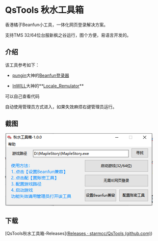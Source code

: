 # QsTools 秋水工具箱

香港橘子Beanfun小工具，一体化网页登录解决方案。

支持TMS 32/64位台服新枫之谷运行，图个方便，易语言开发的。

## 介绍



该工具参考如下：

- [pungin](https://github.com/pungin)大神的[Beanfun登录器](TwMS-Helper
)

- [InWILL](https://github.com/InWILL)大神的**[Locale_Remulator](https://github.com/InWILL/Locale_Remulator)**

可以自己查看代码

自动使用管理员方式进入，如果失效麻烦右键管理员运行。



## 截图

![tools](./banner.png)



## 下载

[QsTools秋水工具箱-Releases]([Releases · starmcc/QsTools (github.com)](https://github.com/starmcc/QsTools/releases))